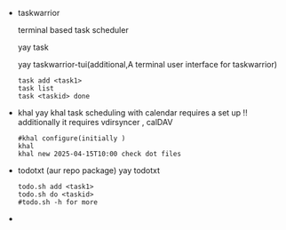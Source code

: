 - taskwarrior
  
  terminal based task scheduler
  
  yay task
  
  yay taskwarrior-tui(additional,A terminal user interface for taskwarrior)
  ```
  task add <task1>
  task list
  task <taskid> done
  ```
- khal
  yay khal
  task scheduling with calendar
  requires a set up !!
  additionally it  requires vdirsyncer , calDAV
  ```
  #khal configure(initially )
  khal
  khal new 2025-04-15T10:00 check dot files  
  ```
- todotxt (aur repo package)
  yay todotxt
  ```
  todo.sh add <task1>
  todo.sh do <taskid>
  #todo.sh -h for more
  ```
-
